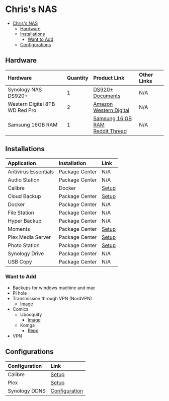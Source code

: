 # Chris's NAS

- [Chris's NAS](#chriss-nas)
  - [Hardware](#hardware)
  - [Installations](#installations)
    - [Want to Add](#want-to-add)
  - [Configurations](#configurations)

## Hardware

| Hardware | Quantity | Product Link | Other Links |
| :------- | :------- | :----------- | :---------- |
| Synology NAS DS920+ | 1 | [DS920+](https://www.synology.com/en-us/products/DS920+) <br/> [Documents](https://www.synology.com/en-us/support/download/DS920+#docs) | N/A |
| Western Digital 8TB WD Red Pro | 2 | [Amazon](https://www.amazon.com/Western-Digital-Internal-Hard-Drive/dp/B07D3N95GS?th=1) <br/> [Western Digital](https://shop.westerndigital.com/products/internal-drives/wd-red-pro-sata-hdd#WD8003FFBX) | N/A |
| Samsung 16GB RAM | 1 | [Samsung 16 GB RAM](https://www.newegg.com/samsung-16gb-260-pin-ddr4-so-dimm/p/1B4-001D-005D9) <br /> [Reddit Thread](https://www.reddit.com/r/synology/comments/goidix/good_news_ds920_supports_16gb_ddr4_ram_for_20gb/) | N/A |

## Installations

| Application | Installation | Link |
| :---------- | :----------- | :--- |
| Antivirus Essentials | Package Center | N/A |
| Audio Station | Package Center | N/A |
| Calibre | Docker | [Setup]() |
| Cloud Backup | Package Center | [Setup](/Chris/Installations/CloudBackup.md) |
| Docker | Package Center | N/A |
| File Station | Package Center | N/A |
| Hyper Backup | Package Center | N/A |
| Moments | Package Center | [Setup](/Chris/Installations/Photos.md) |
| Plex Media Server | Package Center | [Setup](/Chris/Installations/Plex.md) |
| Photo Station | Package Center | [Setup](/Chris/Installations/Photos.md) |
| Synology Drive | Package Center | N/A |
| USB Copy | Package Center | N/A |

### Want to Add

- Backups for windows machine and mac
- Pi hole
- Transmission through VPN (NordVPN)
  - [Image](https://github.com/haugene/docker-transmission-openvpn)
- Comics
  - Ubooquity
    - [Image](https://hub.docker.com/r/linuxserver/ubooquity)
  - Komga
    - [Repo](https://github.com/gotson/komga)
- VPN

## Configurations

| Configuration | Link |
| :------------ | :--- |
| Calibre | [Setup]() |
| Plex | [Setup](/Chris/Installations/Plex.md) |
| Synology DDNS | [Configuration](/Chris/Configurations/SynologyDDNS.md) |